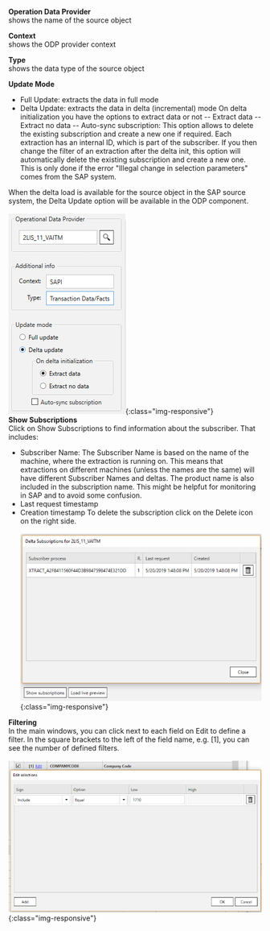**Operation Data Provider**<br/>
shows the name of the source object 

**Context**<br/>
shows the ODP provider context 

**Type**<br/>
shows the data type of the source object

**Update Mode** 
- Full Update: extracts the data in full mode
- Delta Update: extracts the data in delta (incremental) mode 
On delta initialization you have the options to extract data or not
-- Extract data 
-- Extract no data 
-- Auto-sync subscription: This option allows to delete the existing subscription and create a new one if required. Each extraction has an internal ID, which is part of the subscriber. If you then change the filter of an extraction after the delta init, this option will automatically delete the existing subscription and create a new one. This is only done if the error "Illegal change in selection parameters" comes from the SAP system.  

When the delta load is available for the source object in the SAP source system, the Delta Update option will be available in the ODP component. 
<br/><br/>
![ODP Settings](/img/content/odp/odp-settings-01.png){:class="img-responsive"}
<br/>
**Show Subscriptions**<br/>
Click on Show Subscriptions to find information about the subscriber. That includes: 
- Subscriber Name: The Subscriber Name is based on the name of the machine, where the extraction is running on. This means that extractions on different machines (unless the names are the same) will have different Subscriber Names and deltas. The product name is also included in the subscription name. This might be helpfut for monitoring in SAP and to avoid some confusion.
- Last request timestamp
- Creation timestamp 
To delete the subscription click on the Delete icon on the right side. <br/><br/>
![ODP Subscriber](/img/content/odp/odp-settings-02.png){:class="img-responsive"}

**Filtering**<br/>
In the main windows, you can click next to each field on Edit to define a filter.
In the square brackets to the left of the field name, e.g. [1], you can see the number of defined filters. <br/><br/>
![ODP ABAP CDS View Filter](/img/content/odp/odp-component-cds-costcenter-03-filter.png){:class="img-responsive"}

